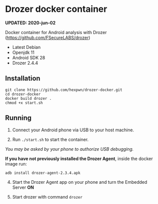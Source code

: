 # Drozer docker container

**UPDATED: 2020-jun-02**

Docker container for Android analysis with Drozer (https://github.com/FSecureLABS/drozer)

* Latest Debian
* Openjdk 11
* Android SDK 28
* Drozer 2.4.4

## Installation
```
git clone https://github.com/hexpwn/drozer-docker.git
cd drozer-docker
docker build drozer .
chmod +x start.sh
```

## Running

1. Connect your Android phone via USB to your host machine.

2. Run `./start.sh` to start the container.

*You may be asked by your phone to authorize USB debugging.*

**If you have not previously installed the Drozer Agent**, inside the docker image run:
```
adb install drozer-agent-2.3.4.apk
```
4. Start the Drozer Agent app on your phone and turn the Embedded Server **ON**

5. Start drozer with command `drozer`

